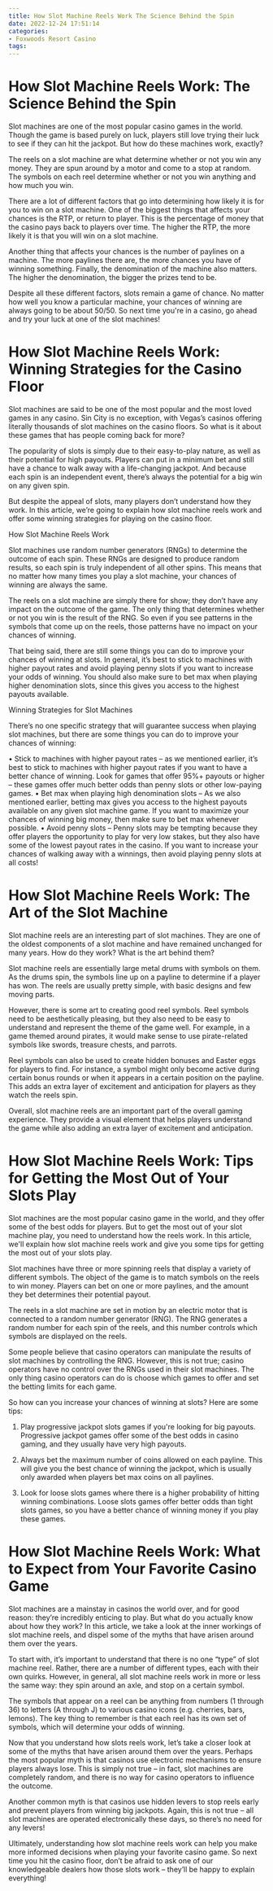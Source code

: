 ```yaml
---
title: How Slot Machine Reels Work The Science Behind the Spin
date: 2022-12-24 17:51:14
categories:
- Foxwoods Resort Casino
tags:
---
```



#  How Slot Machine Reels Work: The Science Behind the Spin

Slot machines are one of the most popular casino games in the world. Though the game is based purely on luck, players still love trying their luck to see if they can hit the jackpot. But how do these machines work, exactly?

The reels on a slot machine are what determine whether or not you win any money. They are spun around by a motor and come to a stop at random. The symbols on each reel determine whether or not you win anything and how much you win.

There are a lot of different factors that go into determining how likely it is for you to win on a slot machine. One of the biggest things that affects your chances is the RTP, or return to player. This is the percentage of money that the casino pays back to players over time. The higher the RTP, the more likely it is that you will win on a slot machine.

Another thing that affects your chances is the number of paylines on a machine. The more paylines there are, the more chances you have of winning something. Finally, the denomination of the machine also matters. The higher the denomination, the bigger the prizes tend to be.

Despite all these different factors, slots remain a game of chance. No matter how well you know a particular machine, your chances of winning are always going to be about 50/50. So next time you're in a casino, go ahead and try your luck at one of the slot machines!

#  How Slot Machine Reels Work: Winning Strategies for the Casino Floor

Slot machines are said to be one of the most popular and the most loved games in any casino. Sin City is no exception, with Vegas’s casinos offering literally thousands of slot machines on the casino floors. So what is it about these games that has people coming back for more?

The popularity of slots is simply due to their easy-to-play nature, as well as their potential for high payouts. Players can put in a minimum bet and still have a chance to walk away with a life-changing jackpot. And because each spin is an independent event, there’s always the potential for a big win on any given spin.

But despite the appeal of slots, many players don’t understand how they work. In this article, we’re going to explain how slot machine reels work and offer some winning strategies for playing on the casino floor.

How Slot Machine Reels Work

Slot machines use random number generators (RNGs) to determine the outcome of each spin. These RNGs are designed to produce random results, so each spin is truly independent of all other spins. This means that no matter how many times you play a slot machine, your chances of winning are always the same.

The reels on a slot machine are simply there for show; they don’t have any impact on the outcome of the game. The only thing that determines whether or not you win is the result of the RNG. So even if you see patterns in the symbols that come up on the reels, those patterns have no impact on your chances of winning.

That being said, there are still some things you can do to improve your chances of winning at slots. In general, it’s best to stick to machines with higher payout rates and avoid playing penny slots if you want to increase your odds of winning. You should also make sure to bet max when playing higher denomination slots, since this gives you access to the highest payouts available.

Winning Strategies for Slot Machines

There’s no one specific strategy that will guarantee success when playing slot machines, but there are some things you can do to improve your chances of winning: 

• Stick to machines with higher payout rates – as we mentioned earlier, it’s best to stick to machines with higher payout rates if you want to have a better chance of winning. Look for games that offer 95%+ payouts or higher – these games offer much better odds than penny slots or other low-paying games. 
• Bet max when playing high denomination slots – As we also mentioned earlier, betting max gives you access to the highest payouts available on any given slot machine game. If you want to maximize your chances of winning big money, then make sure to bet max whenever possible.   • Avoid penny slots – Penny slots may be tempting because they offer players the opportunity to play for very low stakes, but they also have some of the lowest payout rates in the casino. If you want to increase your chances of walking away with a winnings, then avoid playing penny slots at all costs!

#  How Slot Machine Reels Work: The Art of the Slot Machine

Slot machine reels are an interesting part of slot machines. They are one of the oldest components of a slot machine and have remained unchanged for many years. How do they work? What is the art behind them?

Slot machine reels are essentially large metal drums with symbols on them. As the drums spin, the symbols line up on a payline to determine if a player has won. The reels are usually pretty simple, with basic designs and few moving parts.

However, there is some art to creating good reel symbols. Reel symbols need to be aesthetically pleasing, but they also need to be easy to understand and represent the theme of the game well. For example, in a game themed around pirates, it would make sense to use pirate-related symbols like swords, treasure chests, and parrots.

Reel symbols can also be used to create hidden bonuses and Easter eggs for players to find. For instance, a symbol might only become active during certain bonus rounds or when it appears in a certain position on the payline. This adds an extra layer of excitement and anticipation for players as they watch the reels spin.

Overall, slot machine reels are an important part of the overall gaming experience. They provide a visual element that helps players understand the game while also adding an extra layer of excitement and anticipation.

#  How Slot Machine Reels Work: Tips for Getting the Most Out of Your Slots Play

Slot machines are the most popular casino game in the world, and they offer some of the best odds for players. But to get the most out of your slot machine play, you need to understand how the reels work. In this article, we'll explain how slot machine reels work and give you some tips for getting the most out of your slots play.

Slot machines have three or more spinning reels that display a variety of different symbols. The object of the game is to match symbols on the reels to win money. Players can bet on one or more paylines, and the amount they bet determines their potential payout.

The reels in a slot machine are set in motion by an electric motor that is connected to a random number generator (RNG). The RNG generates a random number for each spin of the reels, and this number controls which symbols are displayed on the reels.

Some people believe that casino operators can manipulate the results of slot machines by controlling the RNG. However, this is not true; casino operators have no control over the RNGs used in their slot machines. The only thing casino operators can do is choose which games to offer and set the betting limits for each game.

So how can you increase your chances of winning at slots? Here are some tips:

1. Play progressive jackpot slots games if you're looking for big payouts. Progressive jackpot games offer some of the best odds in casino gaming, and they usually have very high payouts.

2. Always bet the maximum number of coins allowed on each payline. This will give you the best chance of winning the jackpot, which is usually only awarded when players bet max coins on all paylines.

3. Look for loose slots games where there is a higher probability of hitting winning combinations. Loose slots games offer better odds than tight slots games, so you have a better chance of winning money if you play these games.

#  How Slot Machine Reels Work: What to Expect from Your Favorite Casino Game

Slot machines are a mainstay in casinos the world over, and for good reason: they’re incredibly enticing to play. But what do you actually know about how they work? In this article, we take a look at the inner workings of slot machine reels, and dispel some of the myths that have arisen around them over the years.

To start with, it’s important to understand that there is no one “type” of slot machine reel. Rather, there are a number of different types, each with their own quirks. However, in general, all slot machine reels work in more or less the same way: they spin around an axle, and stop on a certain symbol.

The symbols that appear on a reel can be anything from numbers (1 through 36) to letters (A through J) to various casino icons (e.g. cherries, bars, lemons). The key thing to remember is that each reel has its own set of symbols, which will determine your odds of winning.

Now that you understand how slots reels work, let’s take a closer look at some of the myths that have arisen around them over the years. Perhaps the most popular myth is that casinos use electronic mechanisms to ensure players always lose. This is simply not true – in fact, slot machines are completely random, and there is no way for casino operators to influence the outcome.

Another common myth is that casinos use hidden levers to stop reels early and prevent players from winning big jackpots. Again, this is not true – all slot machines are operated electronically these days, so there’s no need for any levers!

Ultimately, understanding how slot machine reels work can help you make more informed decisions when playing your favorite casino game. So next time you hit the casino floor, don’t be afraid to ask one of our knowledgeable dealers how those slots work – they’ll be happy to explain everything!